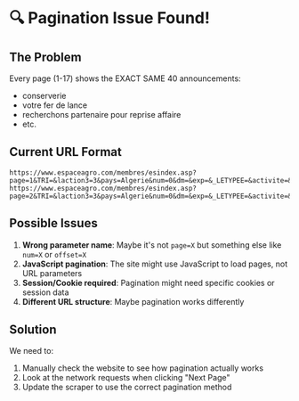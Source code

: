# 🔍 Pagination Issue Found!

## The Problem

Every page (1-17) shows the EXACT SAME 40 announcements:
- conserverie
- votre fer de lance  
- recherchons partenaire pour reprise affaire
- etc.

## Current URL Format
```
https://www.espaceagro.com/membres/esindex.asp?page=1&TRI=&laction3=3&pays=Algerie&num=0&dm=&exp=&_LETYPEE=&activite=&sdr=
https://www.espaceagro.com/membres/esindex.asp?page=2&TRI=&laction3=3&pays=Algerie&num=0&dm=&exp=&_LETYPEE=&activite=&sdr=
```

## Possible Issues

1. **Wrong parameter name**: Maybe it's not `page=X` but something else like `num=X` or `offset=X`
2. **JavaScript pagination**: The site might use JavaScript to load pages, not URL parameters
3. **Session/Cookie required**: Pagination might need specific cookies or session data
4. **Different URL structure**: Maybe pagination works differently

## Solution

We need to:
1. Manually check the website to see how pagination actually works
2. Look at the network requests when clicking "Next Page"
3. Update the scraper to use the correct pagination method
